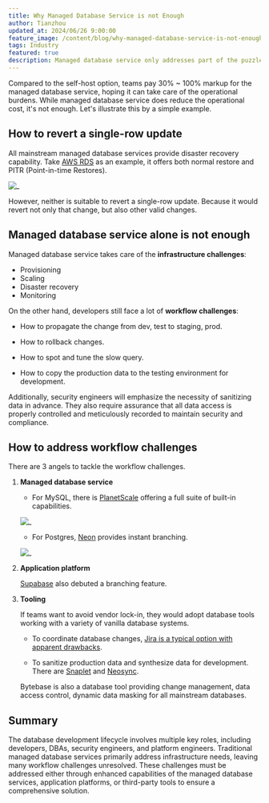 ```yaml
---
title: Why Managed Database Service is not Enough
author: Tianzhou
updated_at: 2024/06/26 9:00:00
feature_image: /content/blog/why-managed-database-service-is-not-enough/banner.webp
tags: Industry
featured: true
description: Managed database service only addresses part of the puzzles
---
```


Compared to the self-host option, teams pay 30% ~ 100% markup for the managed database service, hoping it can take care of the operational burdens.
While managed database service does reduce the operational cost, it's not enough. Let's illustrate this by a simple example.

## How to revert a single-row update

All mainstream managed database services provide disaster recovery capability. Take [AWS RDS](https://aws.amazon.com/rds/features/backup/)
as an example, it offers both normal restore and PITR (Point-in-time Restores).

![_](/content/blog/why-managed-database-service-is-not-enough/rds-br.webp)

However, neither is suitable to revert a single-row update. Because it would revert not only that change, but also other
valid changes.

## Managed database service alone is not enough

Managed database service takes care of the **infrastructure challenges**:

- Provisioning
- Scaling
- Disaster recovery
- Monitoring

On the other hand, developers still face a lot of **workflow challenges**:

- How to propagate the change from dev, test to staging, prod.

- How to rollback changes.

- How to spot and tune the slow query.

- How to copy the production data to the testing environment for development.

Additionally, security engineers will emphasize the necessity of sanitizing data in advance. They also require assurance that all data access is properly controlled and meticulously recorded to maintain security and compliance.

## How to address workflow challenges

There are 3 angels to tackle the workflow challenges.

1. **Managed database service**

   - For MySQL, there is [PlanetScale](https://planetscale.com/) offering a full suite of built-in capabilities.

   ![_](/content/blog/why-managed-database-service-is-not-enough/planetscale-tech.webp)

   - For Postgres, [Neon](https://neon.tech/) provides instant branching.

   ![_](/content/blog/why-managed-database-service-is-not-enough/neon-branching.webp)

1. **Application platform**

   [Supabase](https://supabase.com/) also debuted a branching feature.

1. **Tooling**

   If teams want to avoid vendor lock-in, they would adopt database tools working with a variety of vanilla database systems.

   - To coordinate database changes, [Jira is a typical option with apparent drawbacks](/blog/use-jira-for-database-change).

   - To sanitize production data and synthesize data for development. There are [Snaplet](https://www.snaplet.dev/) and [Neosync](https://www.neosync.dev/).

   <HintBlock type="info">

   Bytebase is also a database tool providing change management, data access control, dynamic data masking for all mainstream databases.

   </HintBlock>

## Summary

The database development lifecycle involves multiple key roles, including developers, DBAs, security engineers, and platform engineers. Traditional managed database services primarily address infrastructure needs, leaving many workflow challenges unresolved. These challenges must be addressed either through enhanced capabilities of the managed database services, application platforms, or third-party tools to ensure a comprehensive solution.
